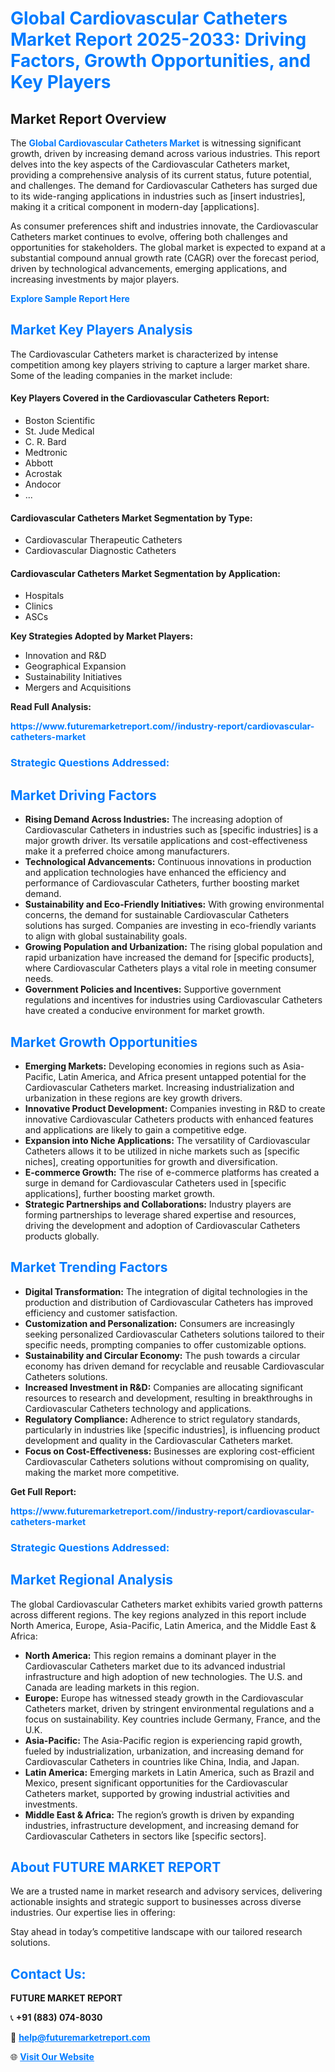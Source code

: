 <h1 style="color: #007BFF;">Global Cardiovascular Catheters Market Report 2025-2033: Driving Factors, Growth Opportunities, and Key Players</h1>

<section id="overview">
<h2>Market Report Overview</h2>
<p>The <a href="https://www.futuremarketreport.com//industry-report/cardiovascular-catheters-market" style="color: #007BFF; text-decoration: none;"><strong>Global Cardiovascular Catheters Market</strong></a> is witnessing significant growth, driven by increasing demand across various industries. This report delves into the key aspects of the Cardiovascular Catheters market, providing a comprehensive analysis of its current status, future potential, and challenges. The demand for Cardiovascular Catheters has surged due to its wide-ranging applications in industries such as [insert industries], making it a critical component in modern-day [applications].</p>
<p>As consumer preferences shift and industries innovate, the Cardiovascular Catheters market continues to evolve, offering both challenges and opportunities for stakeholders. The global market is expected to expand at a substantial compound annual growth rate (CAGR) over the forecast period, driven by technological advancements, emerging applications, and increasing investments by major players.</p>
</section>

<section id="overview">
<p><a href="https://www.futuremarketreport.com//request-sample/reportId=64116" style="color: #007BFF; text-decoration: none;"><strong>Explore Sample Report Here</strong></a></p>
</section>

<section id="key-players">
<h2 style="color: #007BFF;">Market Key Players Analysis</h2>
<p>The Cardiovascular Catheters market is characterized by intense competition among key players striving to capture a larger market share. Some of the leading companies in the market include:</p>
<h4>Key Players Covered in the Cardiovascular Catheters Report:</h4>
<ul><li>Boston Scientific</li><li>St. Jude Medical</li><li>C. R. Bard</li><li>Medtronic</li><li>Abbott</li><li>Acrostak</li><li>Andocor</li><li>...</li></ul>
<h4>Cardiovascular Catheters Market Segmentation by Type:</h4>
<ul><li>Cardiovascular Therapeutic Catheters</li><li>Cardiovascular Diagnostic Catheters</li></ul>

<h4>Cardiovascular Catheters Market Segmentation by Application:</h4>
<ul><li>Hospitals</li><li>Clinics</li><li>ASCs</li></ul>
<p><strong>Key Strategies Adopted by Market Players:</strong></p>
<ul>
<li>Innovation and R&D</li>
<li>Geographical Expansion</li>
<li>Sustainability Initiatives</li>
<li>Mergers and Acquisitions</li>
</ul>
</section>

<section>
<p><strong>Read Full Analysis: </strong></p><a href="https://www.futuremarketreport.com//industry-report/cardiovascular-catheters-market" style="color: #007BFF; text-decoration: none;"><strong>https://www.futuremarketreport.com//industry-report/cardiovascular-catheters-market</strong></a>
<h3 style="color: #007BFF;">Strategic Questions Addressed:</h3>
</section>

<section id="driving-factors">
<h2 style="color: #007BFF;">Market Driving Factors</h2>
<ul>
<li><strong>Rising Demand Across Industries:</strong> The increasing adoption of Cardiovascular Catheters in industries such as [specific industries] is a major growth driver. Its versatile applications and cost-effectiveness make it a preferred choice among manufacturers.</li>
<li><strong>Technological Advancements:</strong> Continuous innovations in production and application technologies have enhanced the efficiency and performance of Cardiovascular Catheters, further boosting market demand.</li>
<li><strong>Sustainability and Eco-Friendly Initiatives:</strong> With growing environmental concerns, the demand for sustainable Cardiovascular Catheters solutions has surged. Companies are investing in eco-friendly variants to align with global sustainability goals.</li>
<li><strong>Growing Population and Urbanization:</strong> The rising global population and rapid urbanization have increased the demand for [specific products], where Cardiovascular Catheters plays a vital role in meeting consumer needs.</li>
<li><strong>Government Policies and Incentives:</strong> Supportive government regulations and incentives for industries using Cardiovascular Catheters have created a conducive environment for market growth.</li>
</ul>
</section>

<section id="growth-opportunities">
<h2 style="color: #007BFF;">Market Growth Opportunities</h2>
<ul>
<li><strong>Emerging Markets:</strong> Developing economies in regions such as Asia-Pacific, Latin America, and Africa present untapped potential for the Cardiovascular Catheters market. Increasing industrialization and urbanization in these regions are key growth drivers.</li>
<li><strong>Innovative Product Development:</strong> Companies investing in R&D to create innovative Cardiovascular Catheters products with enhanced features and applications are likely to gain a competitive edge.</li>
<li><strong>Expansion into Niche Applications:</strong> The versatility of Cardiovascular Catheters allows it to be utilized in niche markets such as [specific niches], creating opportunities for growth and diversification.</li>
<li><strong>E-commerce Growth:</strong> The rise of e-commerce platforms has created a surge in demand for Cardiovascular Catheters used in [specific applications], further boosting market growth.</li>
<li><strong>Strategic Partnerships and Collaborations:</strong> Industry players are forming partnerships to leverage shared expertise and resources, driving the development and adoption of Cardiovascular Catheters products globally.</li>
</ul>
</section>

<section id="trending-factors">
<h2 style="color: #007BFF;">Market Trending Factors</h2>
<ul>
<li><strong>Digital Transformation:</strong> The integration of digital technologies in the production and distribution of Cardiovascular Catheters has improved efficiency and customer satisfaction.</li>
<li><strong>Customization and Personalization:</strong> Consumers are increasingly seeking personalized Cardiovascular Catheters solutions tailored to their specific needs, prompting companies to offer customizable options.</li>
<li><strong>Sustainability and Circular Economy:</strong> The push towards a circular economy has driven demand for recyclable and reusable Cardiovascular Catheters solutions.</li>
<li><strong>Increased Investment in R&D:</strong> Companies are allocating significant resources to research and development, resulting in breakthroughs in Cardiovascular Catheters technology and applications.</li>
<li><strong>Regulatory Compliance:</strong> Adherence to strict regulatory standards, particularly in industries like [specific industries], is influencing product development and quality in the Cardiovascular Catheters market.</li>
<li><strong>Focus on Cost-Effectiveness:</strong> Businesses are exploring cost-efficient Cardiovascular Catheters solutions without compromising on quality, making the market more competitive.</li>
</ul>
</section>

<section>
<p><strong>Get Full Report: </strong></p><a href="https://www.futuremarketreport.com//industry-report/cardiovascular-catheters-market" style="color: #007BFF; text-decoration: none;"><strong>https://www.futuremarketreport.com//industry-report/cardiovascular-catheters-market</strong></a>
<h3 style="color: #007BFF;">Strategic Questions Addressed:</h3>
</section>


<section id="regional-analysis">
<h2 style="color: #007BFF;">Market Regional Analysis</h2>
<p>The global Cardiovascular Catheters market exhibits varied growth patterns across different regions. The key regions analyzed in this report include North America, Europe, Asia-Pacific, Latin America, and the Middle East & Africa:</p>
<ul>
<li><strong>North America:</strong> This region remains a dominant player in the Cardiovascular Catheters market due to its advanced industrial infrastructure and high adoption of new technologies. The U.S. and Canada are leading markets in this region.</li>
<li><strong>Europe:</strong> Europe has witnessed steady growth in the Cardiovascular Catheters market, driven by stringent environmental regulations and a focus on sustainability. Key countries include Germany, France, and the U.K.</li>
<li><strong>Asia-Pacific:</strong> The Asia-Pacific region is experiencing rapid growth, fueled by industrialization, urbanization, and increasing demand for Cardiovascular Catheters in countries like China, India, and Japan.</li>
<li><strong>Latin America:</strong> Emerging markets in Latin America, such as Brazil and Mexico, present significant opportunities for the Cardiovascular Catheters market, supported by growing industrial activities and investments.</li>
<li><strong>Middle East & Africa:</strong> The region’s growth is driven by expanding industries, infrastructure development, and increasing demand for Cardiovascular Catheters in sectors like [specific sectors].</li>
</ul>
</section>

<footer>
<h2 style="color: #007BFF;">About FUTURE MARKET REPORT</h2>
<p>We are a trusted name in market research and advisory services, delivering actionable insights and strategic support to businesses across diverse industries. Our expertise lies in offering:</p>

<p>Stay ahead in today’s competitive landscape with our tailored research solutions.</p>

<h2 style="color: #007BFF;">Contact Us:</h2>
<p><strong>FUTURE MARKET REPORT</strong></p>
<p>📞 <strong>+91 (883) 074-8030</strong></p>
<p>📧 <strong><a href="mailto:help@futuremarketreport.com" style="color: #007BFF;">help@futuremarketreport.com</a></strong></p>
<p>🌐 <strong><a href="https://www.futuremarketreport.com/" style="color: #007BFF;">Visit Our Website</a></strong></p>
</footer>